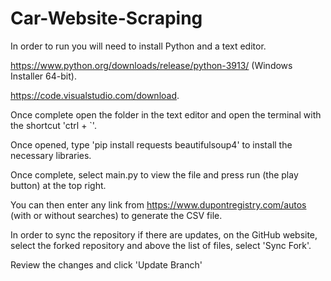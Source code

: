 # Car-Website-Scraping
 
In order to run you will need to install Python and a text editor.

https://www.python.org/downloads/release/python-3913/ (Windows Installer 64-bit).

https://code.visualstudio.com/download.

Once complete open the folder in the text editor and open the terminal with the shortcut 'ctrl + `'.

Once opened, type 'pip install requests beautifulsoup4' to install the necessary libraries.

Once complete, select main.py to view the file and press run (the play button) at the top right.

You can then enter any link from https://www.dupontregistry.com/autos (with or without searches) to generate the CSV file.

In order to sync the repository if there are updates, on the GitHub website, select the forked repository and above the list of files, select 'Sync Fork'.

Review the changes and click 'Update Branch'